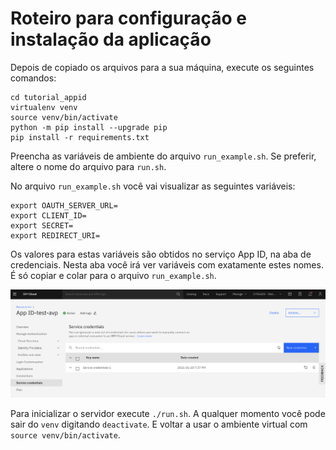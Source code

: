 # Roteiro para configuração e instalação da aplicação

Depois de copiado os arquivos para a sua máquina, execute os seguintes comandos:

````
cd tutorial_appid
virtualenv venv
source venv/bin/activate
python -m pip install --upgrade pip
pip install -r requirements.txt
````

Preencha as variáveis de ambiente do arquivo `run_example.sh`. Se preferir, altere o nome do arquivo para `run.sh`. 

No arquivo `run_example.sh` você vai visualizar as seguintes variáveis: 

````
export OAUTH_SERVER_URL=
export CLIENT_ID=
export SECRET=
export REDIRECT_URI=
````

Os valores para estas variáveis são obtidos no serviço App ID, na aba de credenciais. Nesta aba você irá ver variáveis com exatamente estes nomes. É só copiar e colar para o arquivo `run_example.sh`. 

![credenciais](images/credenciais.png)

Para inicializar o servidor execute `./run.sh`. A qualquer momento você pode sair do `venv` digitando `deactivate`. E voltar a usar o ambiente virtual com `source venv/bin/activate`. 
